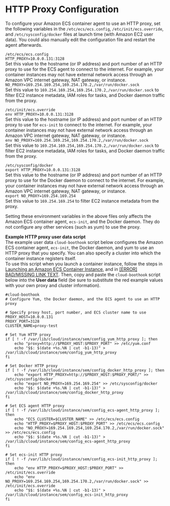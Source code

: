 # HTTP Proxy Configuration<a name="http_proxy_config"></a>

To configure your Amazon ECS container agent to use an HTTP proxy, set the following variables in the `/etc/ecs/ecs.config`, `/etc/init/ecs.override`, and `/etc/sysconfig/docker` files at launch time \(with Amazon EC2 user data\)\. You could also manually edit the configuration file and restart the agent afterwards\.

`/etc/ecs/ecs.config`    
`HTTP_PROXY=10.0.0.131:3128`  
Set this value to the hostname \(or IP address\) and port number of an HTTP proxy to use for the ECS agent to connect to the internet\. For example, your container instances may not have external network access through an Amazon VPC internet gateway, NAT gateway, or instance\.  
`NO_PROXY=169.254.169.254,169.254.170.2,/var/run/docker.sock`  
Set this value to `169.254.169.254,169.254.170.2,/var/run/docker.sock` to filter EC2 instance metadata, IAM roles for tasks, and Docker daemon traffic from the proxy\. 

`/etc/init/ecs.override`    
`env HTTP_PROXY=10.0.0.131:3128`  
Set this value to the hostname \(or IP address\) and port number of an HTTP proxy to use for `ecs-init` to connect to the internet\. For example, your container instances may not have external network access through an Amazon VPC internet gateway, NAT gateway, or instance\.  
`env NO_PROXY=169.254.169.254,169.254.170.2,/var/run/docker.sock`  
Set this value to `169.254.169.254,169.254.170.2,/var/run/docker.sock` to filter EC2 instance metadata, IAM roles for tasks, and Docker daemon traffic from the proxy\. 

`/etc/sysconfig/docker`    
`export HTTP_PROXY=10.0.0.131:3128`  
Set this value to the hostname \(or IP address\) and port number of an HTTP proxy to use for the Docker daemon to connect to the internet\. For example, your container instances may not have external network access through an Amazon VPC internet gateway, NAT gateway, or instance\.  
`export NO_PROXY=169.254.169.254`  
Set this value to `169.254.169.254` to filter EC2 instance metadata from the proxy\. 

Setting these environment variables in the above files only affects the Amazon ECS container agent, `ecs-init`, and the Docker daemon\. They do not configure any other services \(such as yum\) to use the proxy\.

**Example HTTP proxy user data script**  
The example user data `cloud-boothook` script below configures the Amazon ECS container agent, `ecs-init`, the Docker daemon, and yum to use an HTTP proxy that you specify\. You can also specify a cluster into which the container instance registers itself\.  
To use this script when you launch a container instance, follow the steps in [Launching an Amazon ECS Container Instance](launch_container_instance.md), and in [[ERROR] BAD/MISSING LINK TEXT](launch_container_instance.md#instance-launch-user-data-step)\. Then, copy and paste the `cloud-boothook` script below into the **User data** field \(be sure to substitute the red example values with your own proxy and cluster information\)\.  

```
#cloud-boothook
# Configure Yum, the Docker daemon, and the ECS agent to use an HTTP proxy

# Specify proxy host, port number, and ECS cluster name to use
PROXY_HOST=10.0.0.131
PROXY_PORT=3128
CLUSTER_NAME=proxy-test

# Set Yum HTTP proxy
if [ ! -f /var/lib/cloud/instance/sem/config_yum_http_proxy ]; then
	echo "proxy=http://$PROXY_HOST:$PROXY_PORT" >> /etc/yum.conf
	echo "$$: $(date +%s.%N | cut -b1-13)" > /var/lib/cloud/instance/sem/config_yum_http_proxy
fi

# Set Docker HTTP proxy
if [ ! -f /var/lib/cloud/instance/sem/config_docker_http_proxy ]; then
	echo "export HTTP_PROXY=http://$PROXY_HOST:$PROXY_PORT/" >> /etc/sysconfig/docker
	echo "export NO_PROXY=169.254.169.254" >> /etc/sysconfig/docker
	echo "$$: $(date +%s.%N | cut -b1-13)" > /var/lib/cloud/instance/sem/config_docker_http_proxy
fi

# Set ECS agent HTTP proxy
if [ ! -f /var/lib/cloud/instance/sem/config_ecs-agent_http_proxy ]; then
	echo "ECS_CLUSTER=$CLUSTER_NAME" >> /etc/ecs/ecs.config
	echo "HTTP_PROXY=$PROXY_HOST:$PROXY_PORT" >> /etc/ecs/ecs.config
	echo "NO_PROXY=169.254.169.254,169.254.170.2,/var/run/docker.sock" >> /etc/ecs/ecs.config
	echo "$$: $(date +%s.%N | cut -b1-13)" > /var/lib/cloud/instance/sem/config_ecs-agent_http_proxy
fi

# Set ecs-init HTTP proxy
if [ ! -f /var/lib/cloud/instance/sem/config_ecs-init_http_proxy ]; then
	echo "env HTTP_PROXY=$PROXY_HOST:$PROXY_PORT" >> /etc/init/ecs.override
	echo "env NO_PROXY=169.254.169.254,169.254.170.2,/var/run/docker.sock" >> /etc/init/ecs.override
	echo "$$: $(date +%s.%N | cut -b1-13)" > /var/lib/cloud/instance/sem/config_ecs-init_http_proxy
fi
```